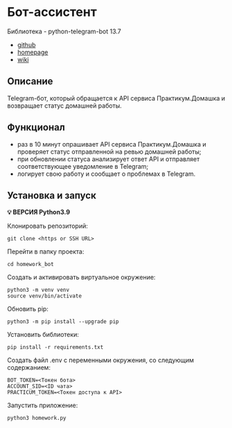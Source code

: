 # Бот-ассистент

Библиотека - python-telegram-bot 13.7
- [github](https://github.com/python-telegram-bot/python-telegram-bot)
- [homepage](https://python-telegram-bot.org)
- [wiki](https://github.com/python-telegram-bot/v13.x-wiki/wiki)

## Описание
Telegram-бот, который обращается к API сервиса Практикум.Домашка и возвращает статус
домашней работы.

## Функционал
- раз в 10 минут опрашивает API сервиса Практикум.Домашка и проверяет статус 
отправленной на ревью домашней работы;
- при обновлении статуса анализирует ответ API и отправляет соответствующее 
уведомление в Telegram;
- логирует свою работу и сообщает о проблемах в Telegram.


## Установка и запуск
**💡 ВЕРСИЯ Python3.9**

Клонировать репозиторий:
```
git clone <https or SSH URL>
```

Перейти в папку проекта:
```
cd homework_bot
```

Создать и активировать виртуальное окружение:
```
python3 -m venv venv
source venv/bin/activate
```

Обновить pip:
```
python3 -m pip install --upgrade pip
```

Установить библиотеки:
```
pip install -r requirements.txt
```

Создать файл .env с переменными окружения, со следующим содержанием:
```
BOT_TOKEN=<Токен бота>
ACCOUNT_SID=<ID чата>
PRACTICUM_TOKEN=<Токен доступа к API>
```

Запустить приложение:
```
python3 homework.py
```
